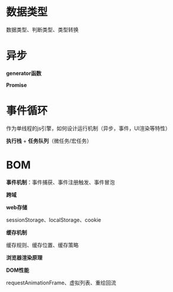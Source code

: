 # 数据类型

数据类型、判断类型、类型转换

# 异步

**generator函数**

**Promise**

# 事件循环

作为单线程的js引擎，如何设计运行机制（异步，事件，UI渲染等特性）

**执行栈** + **任务队列**（微任务/宏任务）

# BOM

**事件机制**：事件捕获、事件注册触发、事件冒泡

**跨域**

**web存储**

sessionStorage、localStorage、cookie

**缓存机制**

缓存规则、缓存位置、缓存策略

**浏览器渲染原理**

**DOM性能**

requestAnimationFrame、虚拟列表、重绘回流
